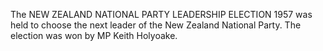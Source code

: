 The NEW ZEALAND NATIONAL PARTY LEADERSHIP ELECTION 1957 was held to choose the next leader of the New Zealand National Party. The election was won by MP Keith Holyoake.
